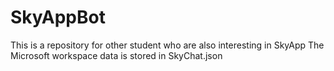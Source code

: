 # SkyAppBot
This is a repository for other student who are also interesting in SkyApp
The Microsoft workspace data is stored in SkyChat.json
